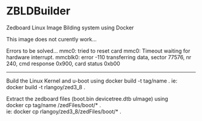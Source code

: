 # ZBLDBuilder
Zedboard Linux Image Bilding system using Docker

This image does not curently work...

Errors to be solved...
mmc0: tried to reset card
mmc0: Timeout waiting for hardware interrupt.
mmcblk0: error -110 transferring data, sector 77576, nr 240, cmd response 0x900,
 card status 0xb00
 
--------------------
Build the Linux Kernel and u-boot using 
docker build -t tag/name .
ie: docker build -t rlangoy/zed3_8 .

Extract the zedboard files (boot.bin devicetree.dtb uImage) using<br>
docker cp tag/name /zedFiles/boot/* .<br>
ie: docker cp rlangoy/zed3_8/zedFiles/boot/* .<br>
